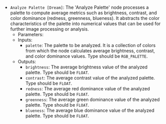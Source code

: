 - `Analyze Palette [Dream]`: The 'Analyze Palette' node processes a palette to compute average metrics such as brightness, contrast, and color dominance (redness, greenness, blueness). It abstracts the color characteristics of the palette into numerical values that can be used for further image processing or analysis.
    - Parameters:
    - Inputs:
        - `palette`: The palette to be analyzed. It is a collection of colors from which the node calculates average brightness, contrast, and color dominance values. Type should be `RGB_PALETTE`.
    - Outputs:
        - `brightness`: The average brightness value of the analyzed palette. Type should be `FLOAT`.
        - `contrast`: The average contrast value of the analyzed palette. Type should be `FLOAT`.
        - `redness`: The average red dominance value of the analyzed palette. Type should be `FLOAT`.
        - `greenness`: The average green dominance value of the analyzed palette. Type should be `FLOAT`.
        - `blueness`: The average blue dominance value of the analyzed palette. Type should be `FLOAT`.
